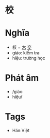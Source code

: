# 校

# Nghĩa
* 校 = [木](木.md) [交](交.md)
* giáo: kiểm tra
* hiệu: trường học

# Phát âm
* /giáo
*  hiệu/

# Tags
* Hán Việt

<script>window.HANZI_FIELD='校';</script>
